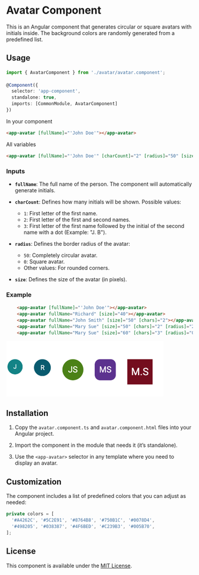 # Avatar Component

This is an Angular component that generates circular or square avatars with initials inside. The background colors are randomly generated from a predefined list.

## Usage

```typescript
import { AvatarComponent } from './avatar/avatar.component';

@Component({
  selector: 'app-component',
  standalone: true,
  imports: [CommonModule, AvatarComponent]
})
```

In your component

```html
<app-avatar [fullName]="'John Doe'"></app-avatar>
```

All variables

```html
<app-avatar [fullName]="'John Doe'" [charCount]="2" [radius]="50" [size]="40"></app-avatar>
```


### Inputs

- **`fullName`**: The full name of the person. The component will automatically generate initials.
  
- **`charCount`**: Defines how many initials will be shown. Possible values:  
  - `1`: First letter of the first name.
  - `2`: First letter of the first and second names.
  - `3`: First letter of the first name followed by the initial of the second name with a dot (Example: "J. B").
    
- **`radius`**: Defines the border radius of the avatar:
  - `50`: Completely circular avatar.
  - `0`: Square avatar.
  - Other values: For rounded corners.
  
- **`size`**: Defines the size of the avatar (in pixels).

### Example

```html
    <app-avatar [fullName]="'John Doe'"></app-avatar>
    <app-avatar fullName="Richard" [size]="40"></app-avatar>
    <app-avatar fullName="John Smith" [size]="50" [chars]="2"></app-avatar>
    <app-avatar fullName="Mary Sue" [size]="50" [chars]="2" [radius]="25"></app-avatar>
    <app-avatar fullName="Mary Sue" [size]="60" [chars]="3" [radius]="0"></app-avatar>
```
<img src="/images/examples.png" style="height: 150px"/>


## Installation

1. Copy the `avatar.component.ts` and `avatar.component.html` files into your Angular project.
   
2. Import the component in the module that needs it (it’s standalone).
   
3. Use the `<app-avatar>` selector in any template where you need to display an avatar.

## Customization

The component includes a list of predefined colors that you can adjust as needed:

```typescript
private colors = [
  '#A4262C', '#5C2E91', '#8764B8', '#750B1C', '#0078D4',
  '#498205', '#038387', '#4F6BED', '#C239B3', '#005B70',
];
````
## License

This component is available under the [MIT License](./LICENSE).